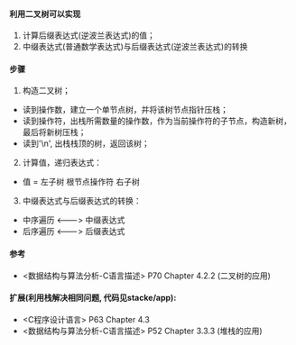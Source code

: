 
#### 利用二叉树可以实现
1. 计算后缀表达式(逆波兰表达式)的值；
2. 中缀表达式(普通数学表达式)与后缀表达式(逆波兰表达式)的转换

#### 步骤
1. 构造二叉树；
* 读到操作数，建立一个单节点树，并将该树节点指针压栈；
* 读到操作符，出栈所需数量的操作数，作为当前操作符的子节点，构造新树，最后将新树压栈；
* 读到'\n', 出栈栈顶的树，返回该树；
2. 计算值，递归表达式：
* 值 = 左子树 根节点操作符 右子树
3. 中缀表达式与后缀表达式的转换：
* 中序遍历 <---> 中缀表达式
* 后序遍历 <---> 后缀表达式

#### 参考
* <数据结构与算法分析-C语言描述> P70 Chapter 4.2.2 (二叉树的应用)

#### 扩展(利用栈解决相同问题, 代码见stacke/app):
* <C程序设计语言> P63 Chapter 4.3
* <数据结构与算法分析-C语言描述> P52 Chapter 3.3.3 (堆栈的应用)
